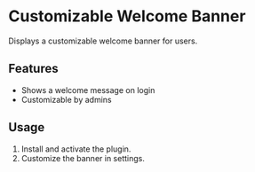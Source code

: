 # Customizable Welcome Banner

Displays a customizable welcome banner for users.

## Features
- Shows a welcome message on login
- Customizable by admins

## Usage
1. Install and activate the plugin.
2. Customize the banner in settings. 